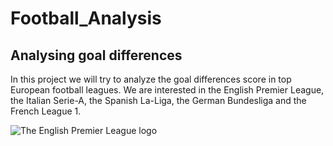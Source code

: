 # Football_Analysis
## Analysing goal differences
In this project we will try to analyze the goal differences score in top European football leagues. We are interested in the English Premier League, the Italian Serie-A, the Spanish La-Liga, the German Bundesliga and the French League 1. 

![The English Premier League logo](https://www.clipartkey.com/mpngs/m/102-1029440_premier-league-logo-png.png)

